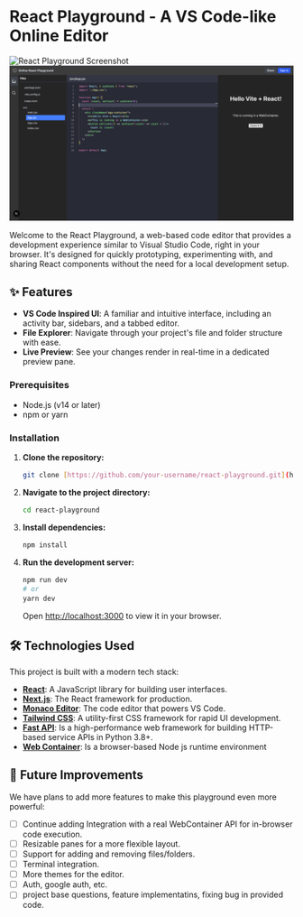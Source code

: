 # React Playground - A VS Code-like Online Editor

![React Playground Screenshot](https://i.imgur.com/your-screenshot-url.png)  
![Example Image](example.png)

Welcome to the React Playground, a web-based code editor that provides a development experience similar to Visual Studio Code, right in your browser. It's designed for quickly prototyping, experimenting with, and sharing React components without the need for a local development setup.

## ✨ Features

- **VS Code Inspired UI**: A familiar and intuitive interface, including an activity bar, sidebars, and a tabbed editor.
- **File Explorer**: Navigate through your project's file and folder structure with ease.
- **Live Preview**: See your changes render in real-time in a dedicated preview pane.

### Prerequisites

- Node.js (v14 or later)
- npm or yarn

### Installation

1.  **Clone the repository:**
    ```sh
    git clone [https://github.com/your-username/react-playground.git](https://github.com/your-username/react-playground.git)
    ```
2.  **Navigate to the project directory:**
    ```sh
    cd react-playground
    ```
3.  **Install dependencies:**
    ```sh
    npm install
    ```
4.  **Run the development server:**
    ```sh
    npm run dev
    # or
    yarn dev
    ```
    Open [http://localhost:3000](http://localhost:3000) to view it in your browser.

## 🛠️ Technologies Used

This project is built with a modern tech stack:

- **[React](https://reactjs.org/)**: A JavaScript library for building user interfaces.
- **[Next.js](https://nextjs.org/)**: The React framework for production.
- **[Monaco Editor](https://microsoft.github.io/monaco-editor/)**: The code editor that powers VS Code.
- **[Tailwind CSS](https://tailwindcss.com/)**: A utility-first CSS framework for rapid UI development.
- **[Fast API](https://fastapi.tiangolo.com/)**: Is a high-performance web framework for building HTTP-based service APIs in Python 3.8+.
- **[Web Container](https://webcontainers.io/)**: Is a browser-based Node js runtime environment

## 🔮 Future Improvements

We have plans to add more features to make this playground even more powerful:

- [ ] Continue adding Integration with a real WebContainer API for in-browser code execution.
- [ ] Resizable panes for a more flexible layout.
- [ ] Support for adding and removing files/folders.
- [ ] Terminal integration.
- [ ] More themes for the editor.
- [ ] Auth, google auth, etc.
- [ ] project base questions, feature implementatins, fixing bug in provided code.

